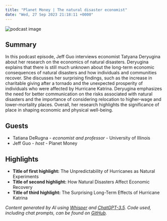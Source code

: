 ```yaml
---
title: "Planet Money | The natural disaster economist"
date: "Wed, 27 Sep 2023 21:18:11 +0000"
---
```


![podcast image](https://media.npr.org/assets/img/2022/10/24/pm_new_tile_2022_sq-b4af5aab11c84cfae38eafa1db74a6da943d4e7f.jpg?s=1400&c=66&f=jpg)

## Summary

In this podcast episode, Jeff Guo interviews economist Tatyana Deryugina about her research on the economics of natural disasters. Deryugina explains that there is still much unknown about the long-term economic consequences of natural disasters and how individuals and communities recover. She discusses her surprising findings, such as the increase in charitable giving after a tornado and the unexpected prosperity of individuals who were affected by Hurricane Katrina. Deryugina emphasizes the need for better communication on the risks associated with natural disasters and the importance of considering relocation to higher-wage and lower-mortality places. Overall, her research highlights the significance of place in shaping economic and physical well-being.

## Guests

- Tatiana DeRugna - _economist and professor_ - University of Illinois
- Jeff Guo - _host_ - Planet Money

## Highlights

- **Title of first highlight:** The Unpredictability of Hurricanes as Natural Experiments
- **Title of second highlight:** How Natural Disasters Affect Economic Recovery
- **Title of third highlight:** The Surprising Long-Term Effects of Hurricane Katrina

_Content generated by AI using [Whisper](https://openai.com/research/whisper) and [ChatGPT-3.5](https://openai.com/blog/chatgpt). Code used, including chat prompts, can be found on [GitHub](https://github.com/dustinbrownman/podcast-parser/blob/main/app/functions.py)._
